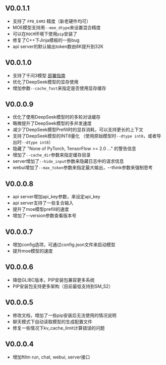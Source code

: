 ## V0.0.1.1

- 支持了 `FP8_E4M3` 精度（新老硬件均可）
- MOE模型支持用`--moe_dtype`来设置混合精度
- 可以在`ROCM`环境下使用`pip`安装了
- 修复了C++下Jinja模板的一些bug
- api server的默认输出token数由8K提升到32K

## V0.0.1.0

- 支持了千问3模型 [部署指南](qwen3.md)
- 优化了DeepSeek模型的显存使用
- 增加参数`--cache_fast`来指定是否使用显存缓存

## V0.0.0.9

- 优化了使用DeepSeek模型时的多轮对话缓存
- 略微提升了DeepSeek模型的多并发速度
- 减少了DeepSeek模型Prefill时的显存消耗，可以支持更长的上下文
- 支持了DeepSeek模型的INT8量化 （使用原始模型时`--dtype int8`，或者导出时`--dtype int8`）
- 隐藏了 "None of PyTorch, TensorFlow >= 2.0 ..." 的警告信息
- 增加了`--cache_dir`参数来指定缓存目录
- server增加了`--hide_input`参数来隐藏日志中的请求信息
- webui增加了`--max_token`参数来指定最大输出，--think参数来强制思考

## V0.0.0.8

- api server增加api_key参数，来设定api_key
- api server支持了一些复合输入
- 提升了moe模型prefill的速度
- 增加了--version参数查看版本号

## V0.0.0.7

- 增加config选项，可通过config.json文件来启动模型
- 提升moe模型的速度

## V0.0.0.6

- 降低GLIBC版本，PIP安装包兼容更多系统
- PIP安装包支持更多架构（目前最低支持到SM_52）

## V0.0.0.5

- 修改文档，增加了一些pip安装后无法使用的情况说明
- 聊天模式下自动读取模型的生成配置文件
- 修复一些情况下kv_cache_limit计算错误的问题

## V0.0.0.4

- 增加ftllm run, chat, webui, server接口